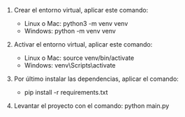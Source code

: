 1. Crear el entorno virtual, aplicar este comando: 
    - Linux o Mac: python3 -m venv venv
    - Windows: python -m venv venv

2. Activar el entorno virtual, aplicar este comando:
    - Linux o Mac: source venv/bin/activate
    - Windows: venv\Scripts\activate

3. Por último instalar las dependencias, aplicar el comando:
    - pip install -r requirements.txt

4. Levantar el proyecto con el comando: python main.py